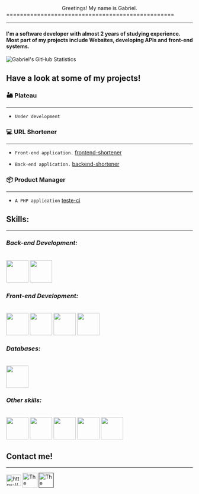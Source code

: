<center> Greetings! My name is Gabriel. </center>
=================================================

-------------------------------------------------
#### I'm a software developer with almost 2 years of studying experience. Most part of my projects include Websites, developing APIs and front-end systems.

![Gabriel's GitHub Statistics](https://github-readme-stats.vercel.app/api?username=GabrielRechBrand&count_private=true&theme=dark)

## **Have a look at some of my projects!**

### 🏜️ **Plateau** 

-------------------------------------------------

- ``Under development``


### 💻 **URL Shortener**

-------------------------------------------------
- ``Front-end application.`` 
[frontend-shortener](https://github.com/GabrielRechBrand/frontend-shortener)

- ``Back-end application.``
[backend-shortener](https://github.com/GabrielRechBrand/backend-shortener)

### 📦 **Product Manager** 

-------------------------------------------------
- ``A PHP application``
[teste-ci](https://github.com/GabrielRechBrand/testeci)

## Skills:

-------------------------------------------------

### *Back-end Development:* <br> <br>

<p align="left">
<img width="60" height="60" src="https://cdn.jsdelivr.net/gh/devicons/devicon/icons/java/java-original.svg" />
<img width="60" height="60" src="https://cdn.jsdelivr.net/gh/devicons/devicon/icons/spring/spring-original.svg" />
</p>

### *Front-end Development:* <br> <br>

<p align="left">
<img width="60" height="60" src="https://cdn.jsdelivr.net/gh/devicons/devicon/icons/vuejs/vuejs-original.svg" />
<img width="60" height="60" src="https://cdn.jsdelivr.net/gh/devicons/devicon/icons/javascript/javascript-original.svg" />
<img width="60" height="60" src="https://cdn.jsdelivr.net/gh/devicons/devicon/icons/bootstrap/bootstrap-original.svg" />
<img width="60" height="60" src="https://cdn.jsdelivr.net/gh/devicons/devicon/icons/bulma/bulma-plain.svg" />
</p>

### *Databases:* <br> <br>

<p align="left">
<img width="60" height="60" src="https://cdn.jsdelivr.net/gh/devicons/devicon/icons/postgresql/postgresql-original-wordmark.svg" />
</p>

### *Other skills:* <br> <br>

<p align="left">
<img width="60" height="60" src="https://cdn.jsdelivr.net/gh/devicons/devicon/icons/docker/docker-original-wordmark.svg" />
<img width="60" height="60" src="https://cdn.jsdelivr.net/gh/devicons/devicon/icons/php/php-original.svg" />
<img width="60" height="60"src="https://cdn.jsdelivr.net/gh/devicons/devicon/icons/codeigniter/codeigniter-plain-wordmark.svg" />
<img width="60" height="60"src="https://cdn.jsdelivr.net/gh/devicons/devicon/icons/intellij/intellij-original-wordmark.svg" />
<img width="60" height="60" src="https://img.icons8.com/ios/344/maven-ios.png" />
</p>

## Contact me!

-------------------------------------------------
<p align="left">
<a href="https://linkedin.com/in/https://www.linkedin.com/in/gabriel-rech-brand-2bb20a21a/" target="blank"><img align="center" src="https://raw.githubusercontent.com/rahuldkjain/github-profile-readme-generator/master/src/images/icons/Social/linked-in-alt.svg" alt="https://www.linkedin.com/in/gabriel-rech-brand-2bb20a21a/" height="30" width="40" /></a>
<a href="https://discord.gg/The Walrus#2964" target="blank"><img align="center" src="https://raw.githubusercontent.com/rahuldkjain/github-profile-readme-generator/master/src/images/icons/Social/discord.svg" alt="The Walrus#2964" height="40" width="40" /></a>
<a href="" target="blank"><img align="center" src="https://img.icons8.com/color/344/gmail-new.png" alt="The Walrus#2964" height="40" width="40" /></a>
</p>
